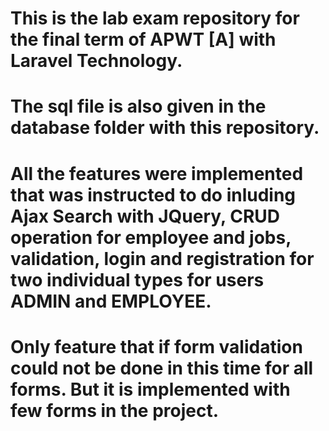 # This is the lab exam repository for the final term of APWT [A] with Laravel Technology.
# The sql file is also given in the database folder with this repository.
# All the features were implemented that was instructed to do inluding Ajax Search with JQuery, CRUD operation for employee and jobs, validation, login and registration for two individual types for users ADMIN and EMPLOYEE.
# Only feature that if form validation could not be done in this time for all forms. But it is implemented with few forms in the project.
